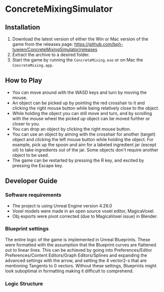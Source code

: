 # ConcreteMixingSimulator

## Installation

1. Download the latest version of either the Win or Mac version of the game from the releases page:
https://github.com/bph-tuwien/ConcreteMixingSimulator/releases
2. Extract the archive to a desired folder.
3. Start the game by running the `ConcreteMixing.exe` or on Mac the `ConcreteMixing.app`.

## How to Play

 * You can move around with the WASD keys and turn by moving the mouse.
 * An object can be picked up by pointing the red crosshair to it and clicking the right mouse button while being relatively close to the object.
 * While holding the object you can still move and turn, and by scrolling with the mouse wheel the picked up object can be moved further or closer to you.
 * You can drop an object by clicking the right mouse button.
 * You can use an object by aiming with the crosshair for another (target) object and clicking the left mouse button while holding the object. For example, pick up the spoon and aim for a labeled ingredient jar (except oil) to take ingredients out of the jar. Some objects don't require another object to be used. 
 * The game can be restarted by pressing the R key, and excited by pressing the Escape key.

## Developer Guide

### Software requirements

 * The project is using Unreal Engine version 4.26.0
 * Voxel models were made in an open source voxel editor, MagicaVoxel.
 * Obj exports were pivot corrected (due to MagicaVoxel issue) in Blender.

### Blueprint settings

The entire logic of the game is implemented in Unreal Blueprints. These were formatted with the assumption that the Blueprint curves are flattened out to linear lines. 
This can be achieved by going into Preferences/Editor Preferences/Content Editors/Graph Editors/Splines and expanding the advanced settings with the arrow, and setting the 4 vector2-s that are mentioning Tangents to 0 vectors. Without these settings, Blueprints might look suboptimal in formatting making it difficult to comprehend.

### Logic Structure



